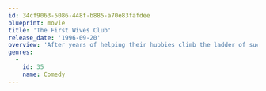```yaml
---
id: 34cf9063-5086-448f-b885-a70e83fafdee
blueprint: movie
title: 'The First Wives Club'
release_date: '1996-09-20'
overview: 'After years of helping their hubbies climb the ladder of success, three mid-life Manhattanites have been dumped for a newer, curvier model. But the trio is determined to turn their pain into gain. They come up with a cleverly devious plan to hit their exes where it really hurts - in the wallet!'
genres:
  -
    id: 35
    name: Comedy
---
```


